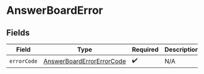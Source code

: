 # AnswerBoardError


## Fields

| Field                                                                             | Type                                                                              | Required                                                                          | Description                                                                       |
| --------------------------------------------------------------------------------- | --------------------------------------------------------------------------------- | --------------------------------------------------------------------------------- | --------------------------------------------------------------------------------- |
| `errorCode`                                                                       | [AnswerBoardErrorErrorCode](../../models/components/AnswerBoardErrorErrorCode.md) | :heavy_check_mark:                                                                | N/A                                                                               |